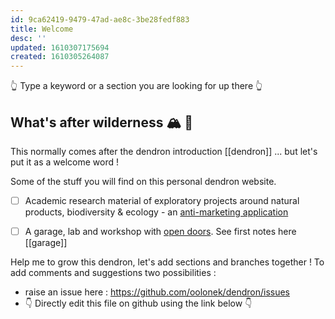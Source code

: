 ```yaml
---
id: 9ca62419-9479-47ad-ae8c-3be28fedf883
title: Welcome
desc: ''
updated: 1610307175694
created: 1610305264087
---
```


👆 Type a keyword or a section you are looking for up there 👆
## What's after wilderness  🏔️ 🦖

This normally comes after the dendron introduction [[dendron]] ... but let's put it as a welcome word !

Some of the stuff you will find on this personal dendron website.

- [ ] Academic research material of exploratory projects around natural products, biodiversity & ecology - an [anti-marketing application](https://notes.andymatuschak.org/z4bK6LaSBRetDzuYkeCs3A8mJ8DufTbK4o6FS)

- [ ] A garage, lab and workshop with [open doors](https://notes.andymatuschak.org/z21cgR9K3UcQ5a7yPsj2RUim3oM2TzdBByZu). See first notes here [[garage]]


Help me to grow this dendron, let's add sections and branches together !
To add comments and suggestions two possibilities :

  - raise an issue here : https://github.com/oolonek/dendron/issues
  - 👇 Directly edit this file on github using the link below 👇

